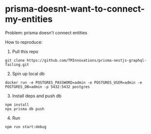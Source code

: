 # prisma-doesnt-want-to-connect-my-entities
Problem: prisma doesn't connect entities

How to reproduce:
1. Pull this repo
```
git clone https://github.com/TMInnovations/prisma-nestjs-graphql-failing.git
```
2. Spin up local db
```
docker run -e POSTGRES_PASSWORD=admin -e POSTGRES_USER=admin -e POSTGRES_DB=admin -p 5432:5432 postgres
```
3. Install deps and push db
```
npm install
npx prisma db push
```
4. Run
```
npm run start:debug
```
